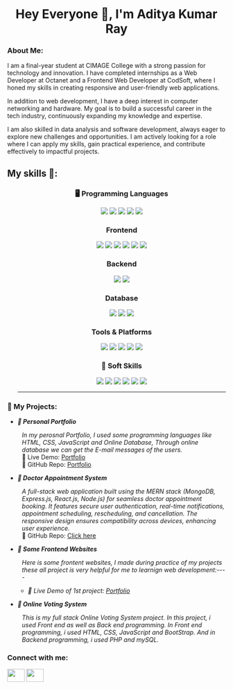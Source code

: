 <h1 align="center">Hey Everyone 👋, I'm Aditya Kumar Ray</h1>
<h3>About Me:</h3>
<p>
I am a final-year student at CIMAGE College with a strong passion for technology and innovation. I have completed internships as a Web Developer at Octanet and a Frontend Web Developer at CodSoft, where I honed my skills in creating responsive and user-friendly web applications.

In addition to web development, I have a deep interest in computer networking and hardware. My goal is to build a successful career in the tech industry, continuously expanding my knowledge and expertise.

I am also skilled in data analysis and software development, always eager to explore new challenges and opportunities. I am actively looking for a role where I can apply my skills, gain practical experience, and contribute effectively to impactful projects.
</p>


<h2>My skills 🚀:</h2> 
<ul>
<div align="center">
  <h3>🖥️ Programming Languages</h3>
  <img src="https://img.shields.io/badge/Java-%23ED8B00.svg?style=for-the-badge&logo=openjdk&logoColor=white" />
  <img src="https://img.shields.io/badge/C-%2300599C.svg?style=for-the-badge&logo=c&logoColor=white" />
  <img src="https://img.shields.io/badge/C++-%2300599C.svg?style=for-the-badge&logo=c%2B%2B&logoColor=white" />
  <img src="https://img.shields.io/badge/JavaScript-%23F7DF1E.svg?style=for-the-badge&logo=javascript&logoColor=black" />
  <img src="https://img.shields.io/badge/Python-%233776AB.svg?style=for-the-badge&logo=python&logoColor=white" />

  <br>
  
 ### Frontend  
  <img src="https://img.shields.io/badge/HTML5-%23E34F26.svg?style=for-the-badge&logo=html5&logoColor=white" />
  <img src="https://img.shields.io/badge/CSS3-%231572B6.svg?style=for-the-badge&logo=css3&logoColor=white" />
  <img src="https://img.shields.io/badge/JavaScript-%23F7DF1E.svg?style=for-the-badge&logo=javascript&logoColor=black" />
  <img src="https://img.shields.io/badge/React-%2361DAFB.svg?style=for-the-badge&logo=react&logoColor=black" />
  <img src="https://img.shields.io/badge/Bootstrap-%237952B3.svg?style=for-the-badge&logo=bootstrap&logoColor=white" />
  <img src="https://img.shields.io/badge/Tailwind_CSS-%2338B2AC.svg?style=for-the-badge&logo=tailwind-css&logoColor=white" />
  
  <br> 

  ### Backend  
  <img src="https://img.shields.io/badge/Node.js-%2343853D.svg?style=for-the-badge&logo=node.js&logoColor=white" />
  <img src="https://img.shields.io/badge/Express.js-%23000000.svg?style=for-the-badge&logo=express&logoColor=white" />
  
  <br>

 ### Database  
  <img src="https://img.shields.io/badge/MongoDB-%2347A248.svg?style=for-the-badge&logo=mongodb&logoColor=white" />
  <img src="https://img.shields.io/badge/MySQL-%234479A1.svg?style=for-the-badge&logo=mysql&logoColor=white" />
  <img src="https://img.shields.io/badge/SQL%20Server-%23CC2927.svg?style=for-the-badge&logo=microsoft-sql-server&logoColor=white" />

  <br>

  ### Tools & Platforms  
  <img src="https://img.shields.io/badge/Git-%23F05033.svg?style=for-the-badge&logo=git&logoColor=white" />
  <img src="https://img.shields.io/badge/GitHub-%23181717.svg?style=for-the-badge&logo=github&logoColor=white" />
  <img src="https://img.shields.io/badge/VS%20Code-%23007ACC.svg?style=for-the-badge&logo=visual-studio-code&logoColor=white" />
  <img src="https://img.shields.io/badge/Microsoft%20Excel-%23217346.svg?style=for-the-badge&logo=microsoft-excel&logoColor=white" />
  <img src="https://img.shields.io/badge/Power%20BI-%23F2C811.svg?style=for-the-badge&logo=power-bi&logoColor=black" />

  <h3>🌟 Soft Skills</h3>
  <img src="https://img.shields.io/badge/Communication-%2300A896.svg?style=for-the-badge&logo=google-meet&logoColor=white" />
  <img src="https://img.shields.io/badge/Teamwork-%23FF6B6B.svg?style=for-the-badge&logo=teams&logoColor=white" />
  <img src="https://img.shields.io/badge/Problem%20Solving-%23FFB400.svg?style=for-the-badge&logo=codeforces&logoColor=white" />
  <img src="https://img.shields.io/badge/Leadership-%23A29BFE.svg?style=for-the-badge&logo=leaderboard&logoColor=white" />
  <img src="https://img.shields.io/badge/Adaptability-%234CAF50.svg?style=for-the-badge&logo=ubuntu&logoColor=white" />
  <img src="https://img.shields.io/badge/Time%20Management-%23F0932B.svg?style=for-the-badge&logo=google-calendar&logoColor=white" />

</div>
<hr />
</ul>

<h3>📌 My Projects:</h3>
<ul>
  <li>
    <b><i> 🌟 Personal Portfolio</i></b>
  </li>
  <p style="margin-left: 10px"> 
    <i>
      In my perosnal Portfolio, I used some programming languages like HTML, CSS, JavaScript and Online Database, Through online database we can get the E-mail messages of the users.
    </i>
    <br>
    🔗 Live Demo: <a href="https://adityaray539.github.io/portfolio/" target="_blank">Portfolio</a>
    <br />
    📂 GitHub Repo: <a href="https://github.com/adityaray539/portfolio" target="_blank">Portfolio</a>
  </p>
  <li>
    <b><i> 🌟 Doctor Appointment System</i></b>
  <p style="margin-left: 10px">
    <i>
      A full-stack web application built using the MERN stack (MongoDB, Express.js, React.js, Node.js) for seamless doctor appointment booking. It features secure user authentication, real-time notifications, appointment scheduling, rescheduling, and cancellation. The responsive design ensures compatibility across devices, enhancing user experience.
    </i>
     <br>
    📂 GitHub Repo: <a href="https://github.com/adityaray539/Doctor-Appointment-System" target="_blank">Click here</a>
  </p>



  <li>
    <b><i> 🌟 Some Frontend Websites</i></b>
  </li>
  <p style="margin-left: 10px">
    <i>
      Here is some frontent websites, I made during practice of my projects these all project is very helpful for me to learnign web development:----
      <ul>
        <li>
          🔗 Live Demo of 1st project: <a href="https://adityaray539.github.io/CATALYST/" target="_blank">Portfolio</a>
        </li>
      </ul>
    </i>
  </p>






    
  <li>
    <b><i> 🌟 Online Voting System</i></b>
  </li>
  <p style="margin-left: 10px">
    <i>
      This is my full stack Online Voting System project. In this project, i used Front end as well as Back end programming. In Front end programming, i used HTML, CSS, JavaScript and BootStrap. And in Backend programming, i used PHP and mySQL.
    </i>
  </p>
</ul>


<h3 align="left">Connect with me:</h3>
<p align="left">
<a href="https://www.linkedin.com/in/aditya-kumar-ray-60b783233/" target="blank"><img align="center" src="https://raw.githubusercontent.com/rahuldkjain/github-profile-readme-generator/master/src/images/icons/Social/linked-in-alt.svg" height="30" width="40" /></a>
<a href="https://www.instagram.com/aditya_ray_arya/" target="blank"><img align="center" src="https://raw.githubusercontent.com/rahuldkjain/github-profile-readme-generator/master/src/images/icons/Social/instagram.svg"  height="30" width="40" /></a>
  
</p>
